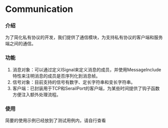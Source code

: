# Communication

### 介绍

为了简化私有协议的开发，我们提供了通信模块，为支持私有协议的客户端和服务端之间的通信。

### 功能

1. 消息对象：可以通过定义ISignal来定义消息的成员，并使用MessageInclude特性来注明消息的成员是否序列化到消息帧。
2. 信号对象：目前支持的信号有数字、定长字符串和变长字符串。
3. 客户端：已封装用于TCP和SerailPort的客户端，为某些时间提供了钩子函数方便注入额外处理流程。

### 使用

简要的使用示例已经放到了测试用例内，请自行查看
